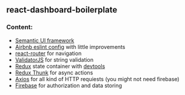 ## react-dashboard-boilerplate

### Content:

* [Semantic UI framework](https://react.semantic-ui.com)
* [Airbnb eslint config](https://gist.github.com/ragozin-n/93eaa0fcd3beff3e5257d1eb83fa8417) with little improvements
* [react-router](https://github.com/ReactTraining/react-router) for navigation
* [ValidatorJS](https://github.com/chriso/validator.js) for string validation
* [Redux](https://github.com/reactjs/react-redux) state container with [devtools](https://github.com/zalmoxisus/redux-devtools-extension)
* [Redux Thunk](https://github.com/gaearon/redux-thunk) for async actions
* [Axios](https://github.com/axios/axios) for all kind of HTTP requiests (you might not need firebase)
* [Firebase](https://firebase.google.com) for authorization and data storing
